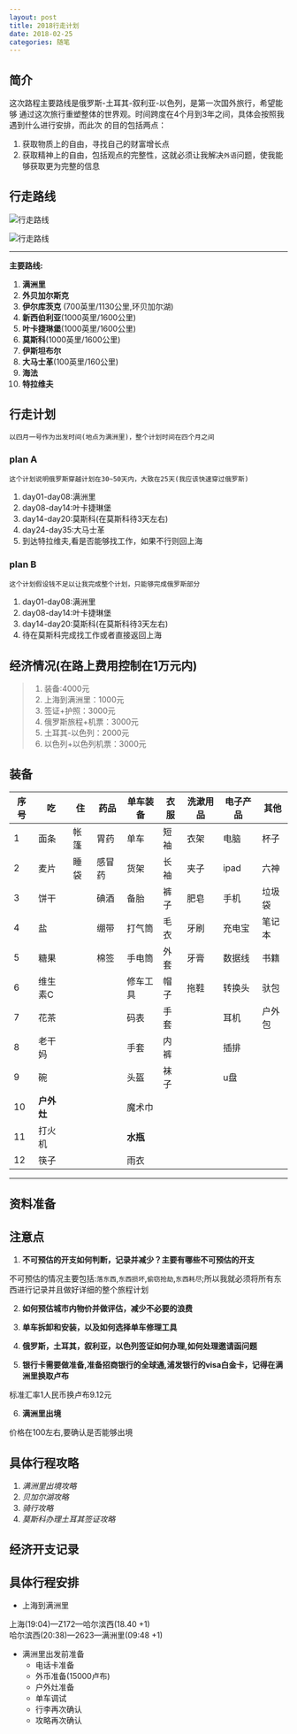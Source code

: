 ```yaml
---
layout: post
title: 2018行走计划
date: 2018-02-25
categories: 随笔
---
```



## 简介
这次路程主要路线是俄罗斯-土耳其-叙利亚-以色列，是第一次国外旅行，希望能够
通过这次旅行重塑整体的世界观。时间跨度在4个月到3年之间，具体会按照我遇到什么进行安排，而此次
的目的包括两点：

  1. 获取物质上的自由，寻找自己的财富增长点
  2. 获取精神上的自由，包括观点的完整性，这就必须让我解决`外语`问题，使我能够获取更为完整的信息

## 行走路线
![行走路线](/images/trip.png)

![行走路线](/images/trip1.png)

****************************************
**主要路线:**

1.  __满洲里__
2.  __外贝加尔斯克__
3.  __伊尔库茨克__ (700英里/1130公里,环贝加尔湖)
4.  __新西伯利亚__(1000英里/1600公里)
5.  __叶卡捷琳堡__(1000英里/1600公里)
6.  __莫斯科__(1000英里/1600公里)
7.  __伊斯坦布尔__
8.  __大马士革__(100英里/160公里)
9.  __海法__
10. __特拉维夫__


## 行走计划
    以四月一号作为出发时间(地点为满洲里)，整个计划时间在四个月之间

### plan A
    这个计划说明俄罗斯穿越计划在30~50天内，大致在25天(我应该快速穿过俄罗斯)

1. day01-day08:满洲里
2. day08-day14:叶卡捷琳堡
3. day14-day20:莫斯科(在莫斯科待3天左右)
4. day24-day35:大马士革
5. 到达特拉维夫,看是否能够找工作，如果不行则回上海

### plan B
    这个计划假设钱不足以让我完成整个计划，只能够完成俄罗斯部分

1. day01-day08:满洲里
2. day08-day14:叶卡捷琳堡
3. day14-day20:莫斯科(在莫斯科待3天左右)
4. 待在莫斯科完成找工作或者直接返回上海

## 经济情况(在路上费用控制在1万元内)
> 1. 装备:4000元<br>
> 2. 上海到满洲里：1000元<br>
> 3. 签证+护照：3000元<br>
> 4. 俄罗斯旅程+机票：3000元<br>
> 5. 土耳其-以色列：2000元<br>
> 6. 以色列+以色列机票：3000元<br>

## 装备

|序号|吃|住|药品|单车装备|衣服|洗漱用品|电子产品|其他|
|--|--|----|---|-------|----|-------|--------|----|
|1|面条|帐篷|胃药|单车|短袖|衣架|电脑|杯子|
|2|麦片|睡袋|感冒药|货架|长袖|夹子|ipad|六神|
|3|饼干|<br>|碘酒|备胎|裤子|肥皂|手机|垃圾袋|
|4|盐|<br>|绷带|打气筒|毛衣|牙刷|充电宝|笔记本|
|5|糖果|<br>|棉签|手电筒|外套|牙膏|数据线|书籍|
|6|维生素C|<br>|<br>|修车工具|帽子|拖鞋|转换头|驮包|
|7|花茶|<br>|<br>|码表|手套|<br>|耳机|户外包|
|8|老干妈|<br>|<br>|手套|内裤|<br>|插排||
|9|碗|<br>|<br>|头盔|袜子|<br>|u盘||
|10|<strong>户外灶|<br>|<br>|魔术巾|<br>|<br>|<br>||
|11|打火机|<br>|<br>|<strong>水瓶|<br>|<br>|<br>||
|12|筷子|<br>|<br>|雨衣|<br>|<br>|<br>||

****************************************

## 资料准备
## 注意点
1. **不可预估的开支如何判断，记录并减少？主要有哪些不可预估的开支**

不可预估的情况主要包括:`落东西`,`东西损坏`,`偷窃抢劫`,`东西耗尽`;所以我就必须将所有东西进行记录并且做好详细的整个旅程计划

2. **如何预估城市内物价并做评估，减少不必要的浪费**

3. **单车拆卸和安装，以及如何选择单车修理工具**

4. **俄罗斯，土耳其，叙利亚，以色列签证如何办理,如何处理邀请函问题**

5. **银行卡需要做准备,准备招商银行的全球通,浦发银行的visa白金卡，记得在满洲里换取卢布**

标准汇率1人民币换卢布9.12元

6. **满洲里出境**

价格在100左右,要确认是否能够出境

## 具体行程攻略
1. _满洲里出境攻略_
2. _贝加尔湖攻略_
3. _骑行攻略_
4. _莫斯科办理土耳其签证攻略_

## 经济开支记录

## 具体行程安排

* 上海到满洲里

上海(19:04)—Z172—哈尔滨西(18.40 +1) <br>
哈尔滨西(20:38)—2623—满洲里(09:48 +1) <br>

* 满洲里出发前准备
  - 电话卡准备
  - 外币准备(15000卢布)
  - 户外灶准备
  - 单车调试
  - 行李再次确认
  - 攻略再次确认
